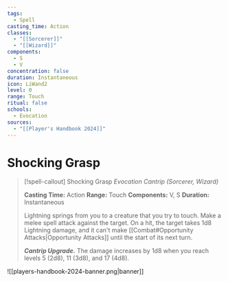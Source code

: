 ```yaml
---
tags:
  - Spell
casting_time: Action
classes:
  - "[[Sorcerer]]"
  - "[[Wizard]]"
components:
  - S
  - V
concentration: false
duration: Instantaneous
icon: LiWand2
level: 0
range: Touch
ritual: false
schools:
  - Evocation
sources:
  - "[[Player's Handbook 2024]]"
---
```


# Shocking Grasp

>[!spell-callout] Shocking Grasp
>_Evocation Cantrip (Sorcerer, Wizard)_
>
>**Casting Time:** Action
>**Range:** Touch
>**Components:** V, S
>**Duration:** Instantaneous
>
>Lightning springs from you to a creature that you try to touch. Make a melee spell attack against the target. On a hit, the target takes 1d8 Lightning damage, and it can't make [[Combat#Opportunity Attacks\|Opportunity Attacks]] until the start of its next turn.
>
>**_Cantrip Upgrade._** The damage increases by 1d8 when you reach levels 5 (2d8), 11 (3d8), and 17 (4d8).


![[players-handbook-2024-banner.png|banner]]
